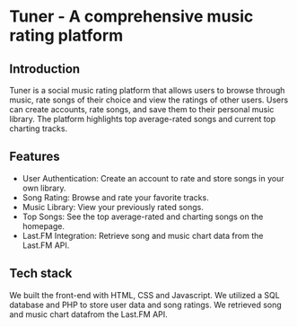 # Tuner - A comprehensive music rating platform

## Introduction
Tuner is a social music rating platform that allows users to browse through music, rate songs of their choice and view the ratings of other users. Users can create accounts, rate songs, and save them to their personal music library. The platform highlights top average-rated songs and current top charting tracks.

## Features
- User Authentication: Create an account to rate and store songs in your own library.
- Song Rating: Browse and rate your favorite tracks.
- Music Library: View your previously rated songs.
- Top Songs: See the top average-rated and charting songs on the homepage.
- Last.FM Integration: Retrieve song and music chart data from the Last.FM API.

## Tech stack
We built the front-end with HTML, CSS and Javascript. We utilized a SQL database and PHP to store user data and song ratings. We retrieved song and music chart datafrom the Last.FM API.
